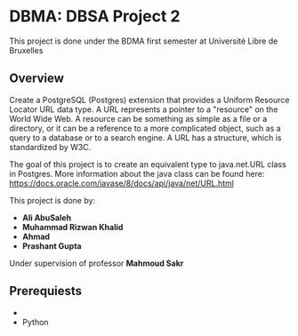 # DBMA: DBSA Project 2
This project is done under the BDMA first semester at Université Libre de Bruxelles


## Overview
Create a PostgreSQL (Postgres) extension that provides a Uniform Resource Locator URL data type. A URL represents a
pointer to a "resource" on the World Wide Web. A resource can be something as simple as a file or a directory, or it can be a
reference to a more complicated object, such as a query to a database or to a search engine. A URL has a structure, which is
standardized by W3C.

The goal of this project is to create an equivalent type to java.net.URL class in Postgres. More information about the java
class can be found here:
https://docs.oracle.com/javase/8/docs/api/java/net/URL.html


This project is done by: </br>

* <b>Ali AbuSaleh
* Muhammad Rizwan Khalid
* Ahmad 
* Prashant Gupta</b></br>

Under supervision of professor <b>Mahmoud Sakr</b>

## Prerequiests 
* [liburiparser library]: https://pypi.org/project/uniparser/
* Python 

